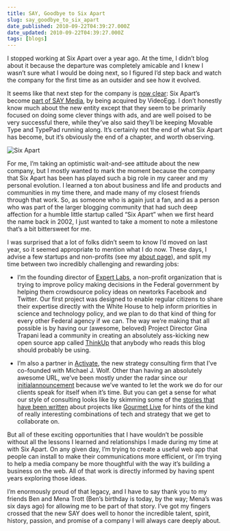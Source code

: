 ```yaml
---
title: SAY, Goodbye to Six Apart
slug: say_goodbye_to_six_apart
date_published: 2010-09-22T04:39:27.000Z
date_updated: 2010-09-22T04:39:27.000Z
tags: [blogs]
---
```


I stopped working at Six Apart over a year ago. At the time, I didn’t blog about it because the departure was completely amicable and I knew I wasn’t sure what I would be doing next, so I figured I’d step back and watch the company for the first time as an outsider and see how it evolved.

It seems like that next step for the company is [now clear](http://techcrunch.com/2010/09/21/video-egg-will-acquire-six-apart-and-rename-itself-say-media/): Six Apart’s become [part of SAY Media](http://everything.typepad.com/blog/2010/09/six-apart-and-videoegg-create-say-media-a-modern-media-company.html), by being acquired by VideoEgg. I don’t honestly know much about the new entity except that they seem to be primarily focused on doing some clever things with ads, and are well poised to be very successful there, while they’ve also said they’ll be keeping Movable Type and TypePad running along. It’s certainly not the end of what Six Apart has become, but it’s obviously the end of a chapter, and worth observing.

![Six Apart](https://cdn.glitch.global/c4e475b2-a54e-47e0-973c-ed0bd1b46262/sixapart-logo.png?v=1670813078649)

For me, I’m taking an optimistic wait-and-see attitude about the new company, but I mostly wanted to mark the moment because the company that Six Apart has been has played such a big role in my career and my personal evolution. I learned a ton about business and life and products and communities in my time there, and made many of my closest friends through that work. So, as someone who is again just a fan, and as a person who was part of the larger blogging community that had such deep affection for a humble little startup called “Six Apart” when we first heard the name back in 2002, I just wanted to take a moment to note a milestone that’s a bit bittersweet for me.

I was surprised that a lot of folks didn’t seem to know I’d moved on last year, so it seemed appropriate to mention what I do now. These days, I advise a few startups and non-profits (see my [about page](/about)), and split my time between two incredibly challenging and rewarding jobs:

- I’m the founding director of [Expert Labs](http://expertlabs.org/), a non-profit organization that is trying to improve policy making decisions in the Federal government by helping them crowdsource policy ideas on newtorks Facebook and Twitter. Our first project was designed to enable regular citizens to share their expertise directly with the White House to help inform priorities in science and technology policy, and we plan to do that kind of thing for every other Federal agency if we can. The way we’re making that all possible is by having our (awesome, beloved) Project Director Gina Trapani lead a community in creating an absolutely ass-kicking new open source app called [ThinkUp](http://expertlabs.org/thinkup.html) that anybody who reads this blog should probably be using.

- I’m also a partner in [Activate](http://activate.com), the new strategy consulting firm that I’ve co-founded with Michael J. Wolf. Other than having an absolutely awesome URL, we’ve been mostly under the radar since our [initial](/2010/02/25/ge)[announcement](http://blogs.wsj.com/digits/2010/02/25/tech-media-veterans-team-up-on-new-consulting-firm/) because we’ve wanted to let the work we do for our clients speak for itself when it’s time. But you can get a sense for what our style of consulting looks like by skimming some of the [stories that have been written](http://paidcontent.org/article/419-conde-nast-applies-gaming-to-iconic-brand-with-new-gourmet-live/) about projects like [Gourmet Live](http://live.gourmet.com/) for hints of the kind of really interesting combinations of tech and strategy that we get to collaborate on.

But all of these exciting opportunities that I have wouldn’t be possible without all the lessons I learned and relationships I made during my time at with Six Apart. On any given day, I’m trying to create a useful web app that people can install to make their communications more efficient, or I’m trying to help a media company be more thoughtful with the way it’s building a business on the web. All of that work is directly informed by having spent years exploring those ideas.

I’m enormously proud of that legacy, and I have to say thank you to my friends Ben and Mena Trott (Ben’s birthday is today, by the way; Mena’s was six days ago) for allowing me to be part of that story. I’ve got my fingers crossed that the new SAY does well to honor the incredible talent, spirit, history, passion, and promise of a company I will always care deeply about.

